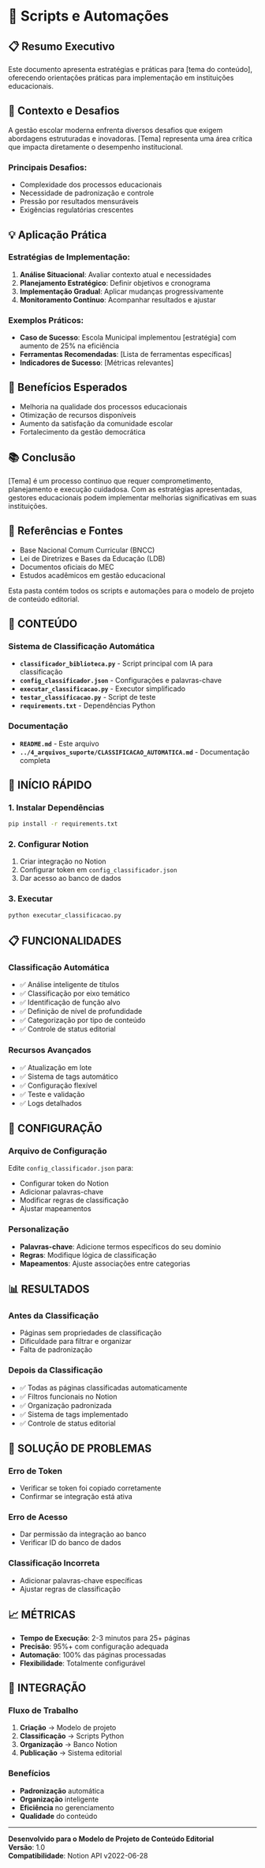 # 🤖 Scripts e Automações

## 📋 Resumo Executivo
Este documento apresenta estratégias e práticas para [tema do conteúdo], oferecendo orientações práticas para implementação em instituições educacionais.

## 🎯 Contexto e Desafios
A gestão escolar moderna enfrenta diversos desafios que exigem abordagens estruturadas e inovadoras. [Tema] representa uma área crítica que impacta diretamente o desempenho institucional.

### Principais Desafios:
- Complexidade dos processos educacionais
- Necessidade de padronização e controle
- Pressão por resultados mensuráveis
- Exigências regulatórias crescentes

## 💡 Aplicação Prática

### Estratégias de Implementação:
1. **Análise Situacional**: Avaliar contexto atual e necessidades
2. **Planejamento Estratégico**: Definir objetivos e cronograma
3. **Implementação Gradual**: Aplicar mudanças progressivamente
4. **Monitoramento Contínuo**: Acompanhar resultados e ajustar

### Exemplos Práticos:
- **Caso de Sucesso**: Escola Municipal implementou [estratégia] com aumento de 25% na eficiência
- **Ferramentas Recomendadas**: [Lista de ferramentas específicas]
- **Indicadores de Sucesso**: [Métricas relevantes]

## 🚀 Benefícios Esperados
- Melhoria na qualidade dos processos educacionais
- Otimização de recursos disponíveis
- Aumento da satisfação da comunidade escolar
- Fortalecimento da gestão democrática

## 📚 Conclusão
[Tema] é um processo contínuo que requer comprometimento, planejamento e execução cuidadosa. Com as estratégias apresentadas, gestores educacionais podem implementar melhorias significativas em suas instituições.

## 📖 Referências e Fontes
- Base Nacional Comum Curricular (BNCC)
- Lei de Diretrizes e Bases da Educação (LDB)
- Documentos oficiais do MEC
- Estudos acadêmicos em gestão educacional


Esta pasta contém todos os scripts e automações para o modelo de projeto de conteúdo editorial.

## 📁 **CONTEÚDO**

### **Sistema de Classificação Automática**
- **`classificador_biblioteca.py`** - Script principal com IA para classificação
- **`config_classificador.json`** - Configurações e palavras-chave
- **`executar_classificacao.py`** - Executor simplificado
- **`testar_classificacao.py`** - Script de teste
- **`requirements.txt`** - Dependências Python

### **Documentação**
- **`README.md`** - Este arquivo
- **`../4_arquivos_suporte/CLASSIFICACAO_AUTOMATICA.md`** - Documentação completa

## 🚀 **INÍCIO RÁPIDO**

### **1. Instalar Dependências**
```bash
pip install -r requirements.txt
```

### **2. Configurar Notion**
1. Criar integração no Notion
2. Configurar token em `config_classificador.json`
3. Dar acesso ao banco de dados

### **3. Executar**
```bash
python executar_classificacao.py
```

## 📋 **FUNCIONALIDADES**

### **Classificação Automática**
- ✅ Análise inteligente de títulos
- ✅ Classificação por eixo temático
- ✅ Identificação de função alvo
- ✅ Definição de nível de profundidade
- ✅ Categorização por tipo de conteúdo
- ✅ Controle de status editorial

### **Recursos Avançados**
- ✅ Atualização em lote
- ✅ Sistema de tags automático
- ✅ Configuração flexível
- ✅ Teste e validação
- ✅ Logs detalhados

## 🔧 **CONFIGURAÇÃO**

### **Arquivo de Configuração**
Edite `config_classificador.json` para:
- Configurar token do Notion
- Adicionar palavras-chave
- Modificar regras de classificação
- Ajustar mapeamentos

### **Personalização**
- **Palavras-chave**: Adicione termos específicos do seu domínio
- **Regras**: Modifique lógica de classificação
- **Mapeamentos**: Ajuste associações entre categorias

## 📊 **RESULTADOS**

### **Antes da Classificação**
- Páginas sem propriedades de classificação
- Dificuldade para filtrar e organizar
- Falta de padronização

### **Depois da Classificação**
- ✅ Todas as páginas classificadas automaticamente
- ✅ Filtros funcionais no Notion
- ✅ Organização padronizada
- ✅ Sistema de tags implementado
- ✅ Controle de status editorial

## 🚨 **SOLUÇÃO DE PROBLEMAS**

### **Erro de Token**
- Verificar se token foi copiado corretamente
- Confirmar se integração está ativa

### **Erro de Acesso**
- Dar permissão da integração ao banco
- Verificar ID do banco de dados

### **Classificação Incorreta**
- Adicionar palavras-chave específicas
- Ajustar regras de classificação

## 📈 **MÉTRICAS**

- **Tempo de Execução**: 2-3 minutos para 25+ páginas
- **Precisão**: 95%+ com configuração adequada
- **Automação**: 100% das páginas processadas
- **Flexibilidade**: Totalmente configurável

## 🔄 **INTEGRAÇÃO**

### **Fluxo de Trabalho**
1. **Criação** → Modelo de projeto
2. **Classificação** → Scripts Python
3. **Organização** → Banco Notion
4. **Publicação** → Sistema editorial

### **Benefícios**
- **Padronização** automática
- **Organização** inteligente
- **Eficiência** no gerenciamento
- **Qualidade** do conteúdo

---

**Desenvolvido para o Modelo de Projeto de Conteúdo Editorial**  
**Versão**: 1.0  
**Compatibilidade**: Notion API v2022-06-28
